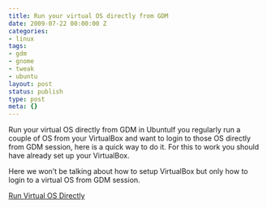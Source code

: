 ```yaml
---
title: Run your virtual OS directly from GDM
date: 2009-07-22 00:00:00 Z
categories:
- linux
tags:
- gdm
- gnome
- tweak
- ubuntu
layout: post
status: publish
type: post
meta: {}
---
```


Run your virtual OS directly from GDM in UbuntuIf you regularly run a couple of OS from your VirtualBox and want to login to those OS directly from GDM session, here is a quick way to do it. For this to work you should have already set up your VirtualBox.

Here we won’t be talking about how to setup VirtualBox but only how to login to a virtual OS from GDM session.

[Run Virtual OS Directly](http://www.quicktweaks.com/2008/10/14/run-your-virtual-os-directly-from-gdm-in-ubuntu/)

